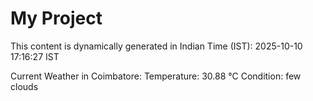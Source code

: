 # My Project

This content is dynamically generated in Indian Time (IST): 2025-10-10 17:16:27 IST


Current Weather in Coimbatore:
Temperature: 30.88 °C
Condition: few clouds
